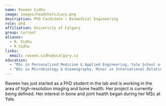 ```yaml
---
name: Raveen Sidhu
image: images/headshots/Lucy.png
description: PhD Candidate – Biomedical Engineering
role: phd
affiliation: University of Calgary
group: current
aliases:
  - R. Sidhu
  - R Sidhu
links:
  email: raveen.sidhu@ucalgary.ca
education:
  - "MSc in Personalized Medicine & Applied Engineering, Yale School of Medicine, Yale School of Engineering & Applied Sciences"
  - "BSc in Microbiology & Oceanography, Minor in International Relations, University of British Columbia"
---
```


Raveen has just started as a PhD student in the lab and is working in the area of high-resolution imaging and bone health.
Her project is currently being defined. Her interest in bone and joint health began during her MSc at Yale.
